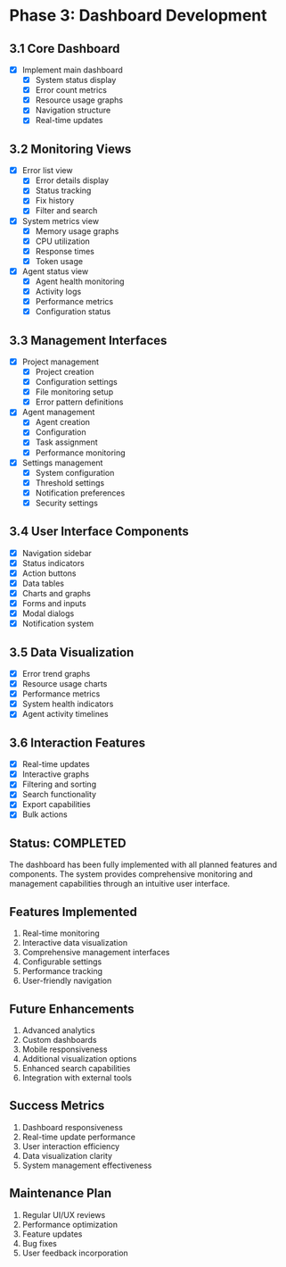 # Phase 3: Dashboard Development

## 3.1 Core Dashboard
- [x] Implement main dashboard
  - [x] System status display
  - [x] Error count metrics
  - [x] Resource usage graphs
  - [x] Navigation structure
  - [x] Real-time updates

## 3.2 Monitoring Views
- [x] Error list view
  - [x] Error details display
  - [x] Status tracking
  - [x] Fix history
  - [x] Filter and search
- [x] System metrics view
  - [x] Memory usage graphs
  - [x] CPU utilization
  - [x] Response times
  - [x] Token usage
- [x] Agent status view
  - [x] Agent health monitoring
  - [x] Activity logs
  - [x] Performance metrics
  - [x] Configuration status

## 3.3 Management Interfaces
- [x] Project management
  - [x] Project creation
  - [x] Configuration settings
  - [x] File monitoring setup
  - [x] Error pattern definitions
- [x] Agent management
  - [x] Agent creation
  - [x] Configuration
  - [x] Task assignment
  - [x] Performance monitoring
- [x] Settings management
  - [x] System configuration
  - [x] Threshold settings
  - [x] Notification preferences
  - [x] Security settings

## 3.4 User Interface Components
- [x] Navigation sidebar
- [x] Status indicators
- [x] Action buttons
- [x] Data tables
- [x] Charts and graphs
- [x] Forms and inputs
- [x] Modal dialogs
- [x] Notification system

## 3.5 Data Visualization
- [x] Error trend graphs
- [x] Resource usage charts
- [x] Performance metrics
- [x] System health indicators
- [x] Agent activity timelines

## 3.6 Interaction Features
- [x] Real-time updates
- [x] Interactive graphs
- [x] Filtering and sorting
- [x] Search functionality
- [x] Export capabilities
- [x] Bulk actions

## Status: COMPLETED
The dashboard has been fully implemented with all planned features and components. The system provides comprehensive monitoring and management capabilities through an intuitive user interface.

## Features Implemented
1. Real-time monitoring
2. Interactive data visualization
3. Comprehensive management interfaces
4. Configurable settings
5. Performance tracking
6. User-friendly navigation

## Future Enhancements
1. Advanced analytics
2. Custom dashboards
3. Mobile responsiveness
4. Additional visualization options
5. Enhanced search capabilities
6. Integration with external tools

## Success Metrics
1. Dashboard responsiveness
2. Real-time update performance
3. User interaction efficiency
4. Data visualization clarity
5. System management effectiveness

## Maintenance Plan
1. Regular UI/UX reviews
2. Performance optimization
3. Feature updates
4. Bug fixes
5. User feedback incorporation
